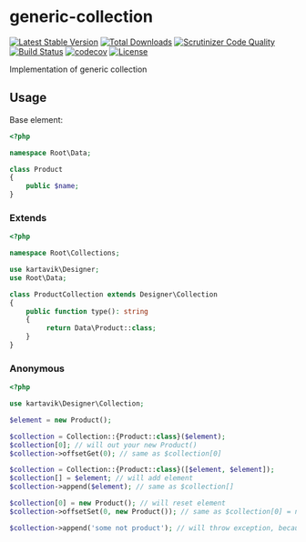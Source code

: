 # generic-collection

[![Latest Stable Version](https://poser.pugx.org/kartavik/generic-collection-php/v/stable)](https://packagist.org/packages/kartavik/generic-collection-php)
[![Total Downloads](https://poser.pugx.org/kartavik/generic-collection-php/downloads)](https://packagist.org/packages/kartavik/generic-collection-php)
[![Scrutinizer Code Quality](https://scrutinizer-ci.com/g/KartaviK/generic-collection-php/badges/quality-score.png?b=master)](https://scrutinizer-ci.com/g/KartaviK/generic-collection-php/?branch=master)
[![Build Status](https://travis-ci.org/KartaviK/generic-collection-php.svg?branch=master)](https://travis-ci.org/KartaviK/generic-collection-php)
[![codecov](https://codecov.io/gh/KartaviK/generic-collection-php/branch/master/graph/badge.svg)](https://codecov.io/gh/KartaviK/generic-collection-php)
[![License](https://poser.pugx.org/kartavik/generic-collection-php/license)](https://packagist.org/packages/kartavik/generic-collection-php)

Implementation of generic collection

## Usage

Base element:

```php
<?php

namespace Root\Data;

class Product
{
    public $name;
}
```

### Extends
```php
<?php

namespace Root\Collections;

use kartavik\Designer;
use Root\Data;

class ProductCollection extends Designer\Collection
{
    public function type(): string 
    {
         return Data\Product::class;
    }
}
```

### Anonymous

```php
<?php

use kartavik\Designer\Collection;

$element = new Product();

$collection = Collection::{Product::class}($element);
$collection[0]; // will out your new Product()
$collection->offsetGet(0); // same as $collection[0]

$collection = Collection::{Product::class}([$element, $element]);
$collection[] = $element; // will add element
$collection->append($element); // same as $collection[]

$collection[0] = new Product(); // will reset element
$collection->offsetSet(0, new Product()); // same as $collection[0] = new Product()

$collection->append('some not product'); // will throw exception, because given argument is not Product
```